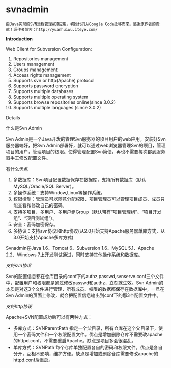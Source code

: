 # svnadmin

	由Java实现的SVN远程管理WEB应用。初始代码从Google Code迁移而来。感谢原作者的贡献！源作者博客：http://yuanhuiwu.iteye.com/

**Introduction**

Web Client for Subversion Configuration:

1. Repositories management
2. Users management
3. Groups management
4. Access rights management
5. Supports svn or http(Apache) protocol
6. Supports password encryption
7. Supports multiple databases
8. Supports multiple operating system
9. Supports browse repositories online(since 3.0.2)
10. Supports multiple languages (since 3.0.2)


Details

什么是Svn Admin

Svn Admin是一个Java开发的管理Svn服务器的项目用户的web应用。安装好Svn服务器端好，把Svn Admin部署好，就可以通过web浏览器管理Svn的项目，管理项目的用户，管理项目的权限。使得管理配置Svn简便，再也不需要每次都到服务器手工修改配置文件。

有什么优点

1. 多数据库：Svn项目配置数据保存在数据库，支持所有数据库（默认MySQL/Oracle/SQL Server）。
2. 多操作系统：支持Window,Linux等操作系统。
3. 权限控制：管理员可以随意分配权限、项目管理员可以管理项目成员、成员只能查看和修改自己的密码。
4. 支持多项目、多用户、多用户组Group（默认带有“项目管理组”、“项目开发组”、“项目测试组”）。
5. 安全：密码加密保存。
6. 多协议：支持svn协议和http协议(从2.0开始支持Apache服务器单库方式，从3.0开始支持Apache多库方式)

Svnadmin在Java 1.6、Tomcat 6、Subversion 1.6、MySQL 5.1、Apache 2.2、Windows 7上开发测试通过，同时支持其他操作系统和数据库。

_支持svn协议_

Svn的配置信息都在仓库目录的conf下的authz,passwd,svnserve.conf三个文件中，配置用户和权限都是通过修改passwd和authz，立刻就生效。Svn Admin的本质是对这3个文件进行管理，所有成员、权限的数据都保存在数据库中，一旦在Svn Admin的页面上修改，就会把配置信息输出到conf下的那3个配置文件中。

_支持http协议_

Apache+SVN配置成功后可以有两种方式：

- 多库方式：SVNParentPath 指定一个父目录，所有仓库在这个父目录下，使用一个密码文件和一个权限配置文件。优点是增加删除仓库不需要改apache的httpd.conf，不需要重启Apache。缺点是项目多会很混乱。
- 单库方式：SVNPath 每个仓库单独配置各自的密码和权限文件。优点是各自分开，互相不影响，维护方便。缺点是增加或删除仓库需要修改apache的httpd.conf后重启。